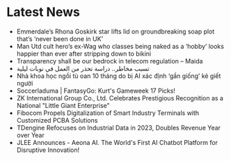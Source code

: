 # Latest News
-  Emmerdale’s Rhona Goskirk star lifts lid on groundbreaking soap plot that’s ‘never been done in UK’
-  Man Utd cult hero’s ex-Wag who classes being naked as a ‘hobby’ looks happier than ever after stripping down to bikini
-  Transparency shall be our bedrock in telecom regulation – Maida
-  تسبب مخاطر.. دراسة تحذر من العمل في نوبات ليلية
-  Nhà khoa học ngồi tù oan 10 tháng do bị AI xác định ‘gần giống’ kẻ giết người
-  Soccerladuma | FantasyGo: Kurt's Gameweek 17 Picks!
-  ZK International Group Co., Ltd. Celebrates Prestigious Recognition as a National "Little Giant Enterprise"
-  Fibocom Propels Digitalization of Smart Industry Terminals with Customized PCBA Solutions
-  TDengine Refocuses on Industrial Data in 2023, Doubles Revenue Year over Year
-  JLEE Announces - Aeona AI. The World's First AI Chatbot Platform for Disruptive Innovation!

